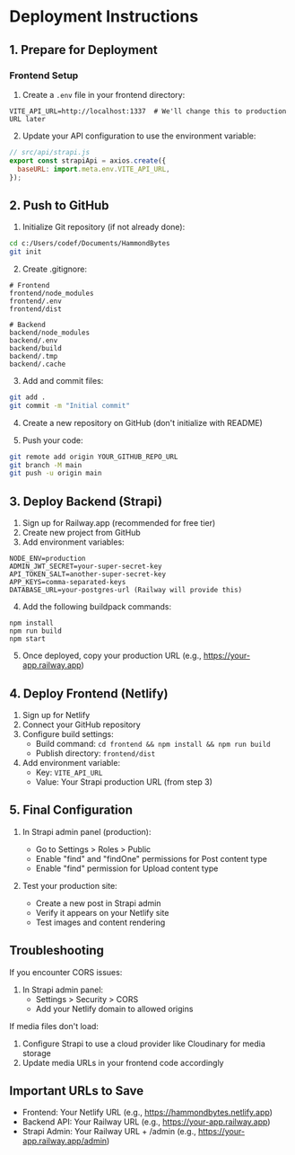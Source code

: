 # Deployment Instructions

## 1. Prepare for Deployment

### Frontend Setup
1. Create a `.env` file in your frontend directory:
```env
VITE_API_URL=http://localhost:1337  # We'll change this to production URL later
```

2. Update your API configuration to use the environment variable:
```javascript
// src/api/strapi.js
export const strapiApi = axios.create({
  baseURL: import.meta.env.VITE_API_URL,
});
```

## 2. Push to GitHub

1. Initialize Git repository (if not already done):
```bash
cd c:/Users/codef/Documents/HammondBytes
git init
```

2. Create .gitignore:
```
# Frontend
frontend/node_modules
frontend/.env
frontend/dist

# Backend
backend/node_modules
backend/.env
backend/build
backend/.tmp
backend/.cache
```

3. Add and commit files:
```bash
git add .
git commit -m "Initial commit"
```

4. Create a new repository on GitHub (don't initialize with README)

5. Push your code:
```bash
git remote add origin YOUR_GITHUB_REPO_URL
git branch -M main
git push -u origin main
```

## 3. Deploy Backend (Strapi)

1. Sign up for Railway.app (recommended for free tier)
2. Create new project from GitHub
3. Add environment variables:
```
NODE_ENV=production
ADMIN_JWT_SECRET=your-super-secret-key
API_TOKEN_SALT=another-super-secret-key
APP_KEYS=comma-separated-keys
DATABASE_URL=your-postgres-url (Railway will provide this)
```

4. Add the following buildpack commands:
```
npm install
npm run build
npm start
```

5. Once deployed, copy your production URL (e.g., https://your-app.railway.app)

## 4. Deploy Frontend (Netlify)

1. Sign up for Netlify
2. Connect your GitHub repository
3. Configure build settings:
   - Build command: `cd frontend && npm install && npm run build`
   - Publish directory: `frontend/dist`
4. Add environment variable:
   - Key: `VITE_API_URL`
   - Value: Your Strapi production URL (from step 3)

## 5. Final Configuration

1. In Strapi admin panel (production):
   - Go to Settings > Roles > Public
   - Enable "find" and "findOne" permissions for Post content type
   - Enable "find" permission for Upload content type

2. Test your production site:
   - Create a new post in Strapi admin
   - Verify it appears on your Netlify site
   - Test images and content rendering

## Troubleshooting

If you encounter CORS issues:
1. In Strapi admin panel:
   - Settings > Security > CORS
   - Add your Netlify domain to allowed origins

If media files don't load:
1. Configure Strapi to use a cloud provider like Cloudinary for media storage
2. Update media URLs in your frontend code accordingly

## Important URLs to Save
- Frontend: Your Netlify URL (e.g., https://hammondbytes.netlify.app)
- Backend API: Your Railway URL (e.g., https://your-app.railway.app)
- Strapi Admin: Your Railway URL + /admin (e.g., https://your-app.railway.app/admin)
